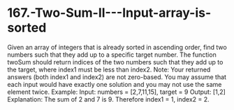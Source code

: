 # 167.-Two-Sum-II---Input-array-is-sorted
Given an array of integers that is already sorted in ascending order, find two numbers such that they add up to a specific target number.  The function twoSum should return indices of the two numbers such that they add up to the target, where index1 must be less than index2.  Note:  Your returned answers (both index1 and index2) are not zero-based. You may assume that each input would have exactly one solution and you may not use the same element twice. Example:  Input: numbers = [2,7,11,15], target = 9 Output: [1,2] Explanation: The sum of 2 and 7 is 9. Therefore index1 = 1, index2 = 2.
